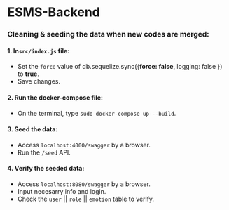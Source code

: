 # ESMS-Backend

### Cleaning & seeding the data when new codes are merged:

#### 1. In`src/index.js` file:
- Set the `force` value of db.sequelize.sync({**force: false**, logging: false }) to **true**.
- Save changes.

#### 2. Run the docker-compose file:
- On the terminal, type `sudo docker-compose up --build`.

#### 3. Seed the data:
- Access `localhost:4000/swagger` by a browser.
- Run the `/seed` API.

#### 4. Verify the seeded data:
- Access `localhost:8080/swagger` by a browser.
- Input necesarry info and login.
- Check the `user` || `role` || `emotion` table to verify.
